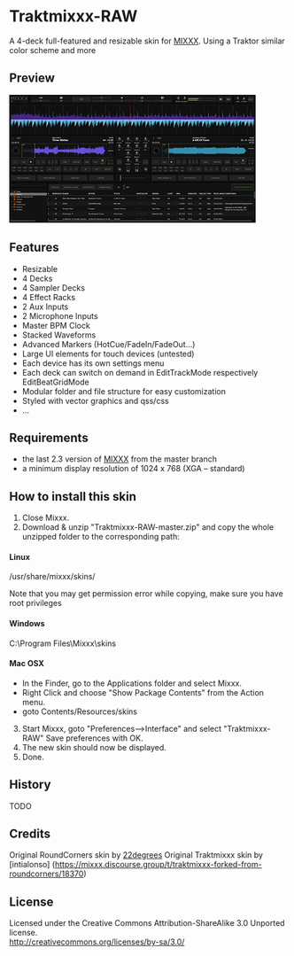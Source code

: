 # Traktmixxx-RAW
A 4-deck full-featured and resizable skin for [MIXXX](https://github.com/mixxxdj/mixxx).
Using a Traktor similar color scheme and more

## Preview
![Preview](./skin_preview.png)

## Features
- Resizable
- 4 Decks
- 4 Sampler Decks
- 4 Effect Racks
- 2 Aux Inputs
- 2 Microphone Inputs
- Master BPM Clock
- Stacked Waveforms
- Advanced Markers (HotCue/FadeIn/FadeOut...)
- Large UI elements for touch devices (untested)
- Each device has its own settings menu
- Each deck can switch on demand in EditTrackMode respectively EditBeatGridMode
- Modular folder and file structure for easy customization
- Styled with vector graphics and qss/css
- ...

## Requirements
- the last 2.3 version of [MIXXX](https://github.com/mixxxdj/mixxx) from the master branch
- a minimum display resolution of 1024 x 768 (XGA – standard)

## How to install this skin
1. Close Mixxx.
2. Download & unzip "Traktmixxx-RAW-master.zip" and copy the whole unzipped folder to the corresponding path:

#### Linux
/usr/share/mixxx/skins/

Note that you may get permission error while copying,
make sure you have root privileges

#### Windows
C:\Program Files\Mixxx\skins

#### Mac OSX
- In the Finder, go to the Applications folder and select Mixxx.
- Right Click and choose "Show Package Contents" from the Action menu.
- goto Contents/Resources/skins


3. Start Mixxx, goto "Preferences-->Interface" and select "Traktmixxx-RAW"
   Save preferences with OK.
4. The new skin should now be displayed.
5. Done.

## History
TODO

## Credits
Original RoundCorners skin by [22degrees](https://github.com/22degrees)
Original Traktmixxx skin by [intialonso] (https://mixxx.discourse.group/t/traktmixxx-forked-from-roundcorners/18370)

## License
Licensed under the Creative Commons Attribution-ShareAlike 3.0 Unported license.  
http://creativecommons.org/licenses/by-sa/3.0/
